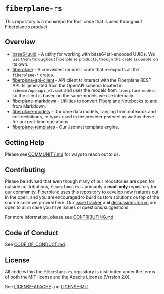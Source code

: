 # `fiberplane-rs`

This repository is a monorepo for Rust code that is used throughout Fiberplane's
product.

## Overview

- [base64uuid](base64uuid/) - A utility for working with base64url-encoded
  UUIDs. We use them throughout Fiberplane products, though the crate is usable
  on its own.
- [fiberplane](fiberplane/) - A convenient umbrella crate that re-exports all
  the `fiberplane-*` crates.
- [fiberplane-api-client](fiberplane-api-client/) - API client to interact with
  the Fiberplane REST API. Is generated from the OpenAPI schema located in
  `schemas/openapi_v1.yaml` and uses the models from `fiberplane-models`, so the
  client is based on the same models we use internally.
- [fiberplane-markdown](fiberplane-markdown/) - Utilities to convert Fiberplane
  Notebooks to and from Markdown.
- [fiberplane-models](fiberplane-models/) - Our core data models, ranging from
  notebook and cell definitions, to types used in the provider protocol as well
  as those for our real-time operations.
- [fiberplane-templates](fiberplane-templates/) - Our Jsonnet template engine.

## Getting Help

Please see [COMMUNITY.md](COMMUNITY.md) for ways to reach out to us.

## Contributing

Please be advised that even though many of our repositories are open for outside
contributions, `fiberplane-rs` is primarily a **read-only** repository for our
community. Fiberplane uses this repository to develop new features out in the
open, and you are encouraged to build custom solutions on top of the source code
we provide here. Our [issue tracker](https://github.com/fiberplane/fiberplane-rs/issues)
and [discussions forum](https://github.com/fiberplane/fiberplane-rs/discussions)
are open to all in case you have issues or questions/suggestions.

For more information, please see [CONTRIBUTING.md](CONTRIBUTING.md).

## Code of Conduct

See [CODE_OF_CONDUCT.md](CODE_OF_CONDUCT.md).

## License

All code within the `fiberplane-rs` repository is distributed under the terms of
both the MIT license and the Apache License (Version 2.0).

See [LICENSE-APACHE](LICENSE-APACHE) and [LICENSE-MIT](LICENSE-MIT).
